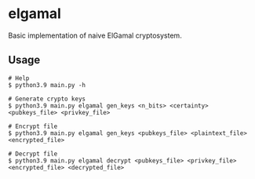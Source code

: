 # elgamal

Basic implementation of naive ElGamal cryptosystem.

## Usage

```
# Help
$ python3.9 main.py -h

# Generate crypto keys
$ python3.9 main.py elgamal gen_keys <n_bits> <certainty> <pubkeys_file> <privkey_file>

# Encrypt file
$ python3.9 main.py elgamal gen_keys <pubkeys_file> <plaintext_file> <encrypted_file>

# Decrypt file
$ python3.9 main.py elgamal decrypt <pubkeys_file> <privkey_file> <encrypted_file> <decrypted_file>
```

